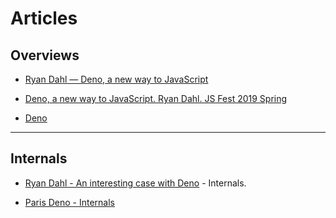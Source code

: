 # Articles

## Overviews

* [Ryan Dahl — Deno, a new way to JavaScript](https://www.youtube.com/watch?v=HjdJzNoT_qg)

* [Deno, a new way to JavaScript. Ryan Dahl. JS Fest 2019 Spring](https://www.youtube.com/watch?v=z6JRlx5NC9E)

* [Deno ](https://www.youtube.com/watch?v=AOvg_GbnsbA&t=35m13s)

---

## Internals

* [Ryan Dahl - An interesting case with Deno](https://www.youtube.com/watch?v=1b7FoBwxc7E) - Internals.

* [Paris Deno - Internals](https://www.youtube.com/watch?v=AOvg_GbnsbA&t=35m13s)

